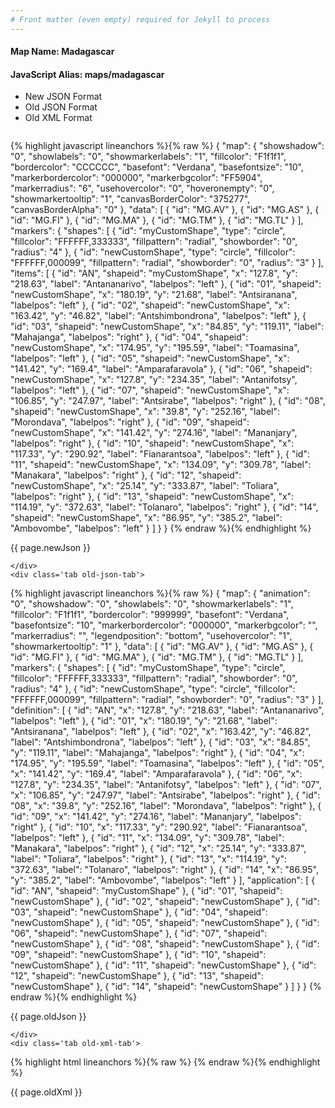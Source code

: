 ```yaml
---
# Front matter (even empty) required for Jekyll to process
---
```


#### Map Name: Madagascar

#### JavaScript Alias: maps/madagascar


<ul class='code-tabs'>
    <li class='active'>
        <a data-toggle='new-json'>New JSON Format</a>
    </li>
    <li>
        <a data-toggle='old-json'>Old JSON Format</a>
    </li>
    <li>
        <a data-toggle='old-xml'>Old XML Format</a>
    </li>
</ul>
<div class='tab-content'>
    <pre class='plain-code'></pre>
    <div class='tab new-json-tab active'>
{% highlight javascript lineanchors %}{% raw %}
{
    "map": {
        "showshadow": "0",
        "showlabels": "0",
        "showmarkerlabels": "1",
        "fillcolor": "F1f1f1",
        "bordercolor": "CCCCCC",
        "basefont": "Verdana",
        "basefontsize": "10",
        "markerbordercolor": "000000",
        "markerbgcolor": "FF5904",
        "markerradius": "6",
        "usehovercolor": "0",
        "hoveronempty": "0",
        "showmarkertooltip": "1",
        "canvasBorderColor": "375277",
        "canvasBorderAlpha": "0"
    },
    "data": [
        {
            "id": "MG.AV"
        },
        {
            "id": "MG.AS"
        },
        {
            "id": "MG.FI"
        },
        {
            "id": "MG.MA"
        },
        {
            "id": "MG.TM"
        },
        {
            "id": "MG.TL"
        }
    ],
    "markers": {
        "shapes": [
            {
                "id": "myCustomShape",
                "type": "circle",
                "fillcolor": "FFFFFF,333333",
                "fillpattern": "radial",
                "showborder": "0",
                "radius": "4"
            },
            {
                "id": "newCustomShape",
                "type": "circle",
                "fillcolor": "FFFFFF,000099",
                "fillpattern": "radial",
                "showborder": "0",
                "radius": "3"
            }
        ],
        "items": [
            {
                "id": "AN",
                "shapeid": "myCustomShape",
                "x": "127.8",
                "y": "218.63",
                "label": "Antananarivo",
                "labelpos": "left"
            },
            {
                "id": "01",
                "shapeid": "newCustomShape",
                "x": "180.19",
                "y": "21.68",
                "label": "Antsiranana",
                "labelpos": "left"
            },
            {
                "id": "02",
                "shapeid": "newCustomShape",
                "x": "163.42",
                "y": "46.82",
                "label": "Antshimbondrona",
                "labelpos": "left"
            },
            {
                "id": "03",
                "shapeid": "newCustomShape",
                "x": "84.85",
                "y": "119.11",
                "label": "Mahajanga",
                "labelpos": "right"
            },
            {
                "id": "04",
                "shapeid": "newCustomShape",
                "x": "174.95",
                "y": "195.59",
                "label": "Toamasina",
                "labelpos": "left"
            },
            {
                "id": "05",
                "shapeid": "newCustomShape",
                "x": "141.42",
                "y": "169.4",
                "label": "Amparafaravola"
            },
            {
                "id": "06",
                "shapeid": "newCustomShape",
                "x": "127.8",
                "y": "234.35",
                "label": "Antanifotsy",
                "labelpos": "left"
            },
            {
                "id": "07",
                "shapeid": "newCustomShape",
                "x": "106.85",
                "y": "247.97",
                "label": "Antsirabe",
                "labelpos": "right"
            },
            {
                "id": "08",
                "shapeid": "newCustomShape",
                "x": "39.8",
                "y": "252.16",
                "label": "Morondava",
                "labelpos": "right"
            },
            {
                "id": "09",
                "shapeid": "newCustomShape",
                "x": "141.42",
                "y": "274.16",
                "label": "Mananjary",
                "labelpos": "right"
            },
            {
                "id": "10",
                "shapeid": "newCustomShape",
                "x": "117.33",
                "y": "290.92",
                "label": "Fianarantsoa",
                "labelpos": "left"
            },
            {
                "id": "11",
                "shapeid": "newCustomShape",
                "x": "134.09",
                "y": "309.78",
                "label": "Manakara",
                "labelpos": "right"
            },
            {
                "id": "12",
                "shapeid": "newCustomShape",
                "x": "25.14",
                "y": "333.87",
                "label": "Toliara",
                "labelpos": "right"
            },
            {
                "id": "13",
                "shapeid": "newCustomShape",
                "x": "114.19",
                "y": "372.63",
                "label": "Tolanaro",
                "labelpos": "right"
            },
            {
                "id": "14",
                "shapeid": "newCustomShape",
                "x": "86.95",
                "y": "385.2",
                "label": "Ambovombe",
                "labelpos": "left"
            }
        ]
    }
}
{% endraw %}{% endhighlight %}


<p class='text-success'>{{ page.newJson }}</p>

    </div>
    <div class='tab old-json-tab'>
{% highlight javascript lineanchors %}{% raw %}
{
    "map": {
        "animation": "0",
        "showshadow": "0",
        "showlabels": "0",
        "showmarkerlabels": "1",
        "fillcolor": "F1f1f1",
        "bordercolor": "999999",
        "basefont": "Verdana",
        "basefontsize": "10",
        "markerbordercolor": "000000",
        "markerbgcolor": "",
        "markerradius": "",
        "legendposition": "bottom",
        "usehovercolor": "1",
        "showmarkertooltip": "1"
    },
    "data": [
        {
            "id": "MG.AV"
        },
        {
            "id": "MG.AS"
        },
        {
            "id": "MG.FI"
        },
        {
            "id": "MG.MA"
        },
        {
            "id": "MG.TM"
        },
        {
            "id": "MG.TL"
        }
    ],
    "markers": {
        "shapes": [
            {
                "id": "myCustomShape",
                "type": "circle",
                "fillcolor": "FFFFFF,333333",
                "fillpattern": "radial",
                "showborder": "0",
                "radius": "4"
            },
            {
                "id": "newCustomShape",
                "type": "circle",
                "fillcolor": "FFFFFF,000099",
                "fillpattern": "radial",
                "showborder": "0",
                "radius": "3"
            }
        ],
        "definition": [
            {
                "id": "AN",
                "x": "127.8",
                "y": "218.63",
                "label": "Antananarivo",
                "labelpos": "left"
            },
            {
                "id": "01",
                "x": "180.19",
                "y": "21.68",
                "label": "Antsiranana",
                "labelpos": "left"
            },
            {
                "id": "02",
                "x": "163.42",
                "y": "46.82",
                "label": "Antshimbondrona",
                "labelpos": "left"
            },
            {
                "id": "03",
                "x": "84.85",
                "y": "119.11",
                "label": "Mahajanga",
                "labelpos": "right"
            },
            {
                "id": "04",
                "x": "174.95",
                "y": "195.59",
                "label": "Toamasina",
                "labelpos": "left"
            },
            {
                "id": "05",
                "x": "141.42",
                "y": "169.4",
                "label": "Amparafaravola"
            },
            {
                "id": "06",
                "x": "127.8",
                "y": "234.35",
                "label": "Antanifotsy",
                "labelpos": "left"
            },
            {
                "id": "07",
                "x": "106.85",
                "y": "247.97",
                "label": "Antsirabe",
                "labelpos": "right"
            },
            {
                "id": "08",
                "x": "39.8",
                "y": "252.16",
                "label": "Morondava",
                "labelpos": "right"
            },
            {
                "id": "09",
                "x": "141.42",
                "y": "274.16",
                "label": "Mananjary",
                "labelpos": "right"
            },
            {
                "id": "10",
                "x": "117.33",
                "y": "290.92",
                "label": "Fianarantsoa",
                "labelpos": "left"
            },
            {
                "id": "11",
                "x": "134.09",
                "y": "309.78",
                "label": "Manakara",
                "labelpos": "right"
            },
            {
                "id": "12",
                "x": "25.14",
                "y": "333.87",
                "label": "Toliara",
                "labelpos": "right"
            },
            {
                "id": "13",
                "x": "114.19",
                "y": "372.63",
                "label": "Tolanaro",
                "labelpos": "right"
            },
            {
                "id": "14",
                "x": "86.95",
                "y": "385.2",
                "label": "Ambovombe",
                "labelpos": "left"
            }
        ],
        "application": [
            {
                "id": "AN",
                "shapeid": "myCustomShape"
            },
            {
                "id": "01",
                "shapeid": "newCustomShape"
            },
            {
                "id": "02",
                "shapeid": "newCustomShape"
            },
            {
                "id": "03",
                "shapeid": "newCustomShape"
            },
            {
                "id": "04",
                "shapeid": "newCustomShape"
            },
            {
                "id": "05",
                "shapeid": "newCustomShape"
            },
            {
                "id": "06",
                "shapeid": "newCustomShape"
            },
            {
                "id": "07",
                "shapeid": "newCustomShape"
            },
            {
                "id": "08",
                "shapeid": "newCustomShape"
            },
            {
                "id": "09",
                "shapeid": "newCustomShape"
            },
            {
                "id": "10",
                "shapeid": "newCustomShape"
            },
            {
                "id": "11",
                "shapeid": "newCustomShape"
            },
            {
                "id": "12",
                "shapeid": "newCustomShape"
            },
            {
                "id": "13",
                "shapeid": "newCustomShape"
            },
            {
                "id": "14",
                "shapeid": "newCustomShape"
            }
        ]
    }
}
{% endraw %}{% endhighlight %}


<p class='text-success'>{{ page.oldJson }}</p>

    </div>
    <div class='tab old-xml-tab'>
{% highlight html lineanchors %}{% raw %}
<map animation='0' showShadow='0' showLabels='0' showMarkerLabels='1' fillColor='F1f1f1' borderColor='999999' baseFont='Verdana' baseFontSize='10' markerBorderColor='000000' markerBgColor='' markerRadius='' legendPosition='bottom' useHoverColor='1' showMarkerToolTip='1'  >
	<data>
		<entity id='MG.AV'  />
		<entity id='MG.AS'  />
		<entity id='MG.FI'  />
		<entity id='MG.MA'  />
		<entity id='MG.TM'  />
		<entity id='MG.TL'  />
	</data>
	<markers>
		   <shapes>
	     <shape id='myCustomShape' type='circle' fillcolor='FFFFFF,333333' fillPattern='radial' showBorder='0' radius='4'/>
		 <shape id='newCustomShape' type='circle' fillcolor='FFFFFF,000099' fillPattern='radial' showBorder='0' radius='3'/>
		 </shapes>
		<definition>
			<marker id='AN' x='127.8' y='218.63' label='Antananarivo' labelPos='left'  />
			<marker id='01' x='180.19' y='21.68' label='Antsiranana' labelPos='left'  />
			<marker id='02' x='163.42' y='46.82' label='Antshimbondrona' labelPos='left'  />
			<marker id='03' x='84.85' y='119.11' label='Mahajanga' labelPos='right'  />
			<marker id='04' x='174.95' y='195.59' label='Toamasina' labelPos='left'  />
			<marker id='05' x='141.42' y='169.4' label='Amparafaravola'  />
			<marker id='06' x='127.8' y='234.35' label='Antanifotsy' labelPos='left'  />
			<marker id='07' x='106.85' y='247.97' label='Antsirabe' labelPos='right'  />
			<marker id='08' x='39.8' y='252.16' label='Morondava' labelPos='right'  />
			<marker id='09' x='141.42' y='274.16' label='Mananjary' labelPos='right'  />
			<marker id='10' x='117.33' y='290.92' label='Fianarantsoa' labelPos='left'  />
			<marker id='11' x='134.09' y='309.78' label='Manakara' labelPos='right'  />
			<marker id='12' x='25.14' y='333.87' label='Toliara' labelPos='right'  />
			<marker id='13' x='114.19' y='372.63' label='Tolanaro' labelPos='right'  />
			<marker id='14' x='86.95' y='385.2' label='Ambovombe' labelPos='left'  />
		</definition>
		<application>
			<marker id='AN' shapeId='myCustomShape'  />
			<marker id='01' shapeId='newCustomShape'  />
			<marker id='02' shapeId='newCustomShape'  />
			<marker id='03' shapeId='newCustomShape'  />
			<marker id='04' shapeId='newCustomShape'  />
			<marker id='05' shapeId='newCustomShape'  />
			<marker id='06' shapeId='newCustomShape'  />
			<marker id='07' shapeId='newCustomShape'  />
			<marker id='08' shapeId='newCustomShape'  />
			<marker id='09' shapeId='newCustomShape'  />
			<marker id='10' shapeId='newCustomShape'  />
			<marker id='11' shapeId='newCustomShape'  />
			<marker id='12' shapeId='newCustomShape'  />
			<marker id='13' shapeId='newCustomShape'  />
			<marker id='14' shapeId='newCustomShape'  />
		</application>
	</markers>
</map>
{% endraw %}{% endhighlight %}

<p class='text-success'>{{ page.oldXml }}</p>

</div>
</div>
